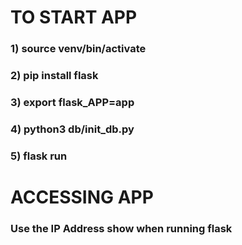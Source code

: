 # TO START APP
### 1) source venv/bin/activate
### 2) pip install flask
### 3) export flask_APP=app
### 4) python3 db/init_db.py
### 5) flask run

# ACCESSING APP
### Use the IP Address show when running flask
